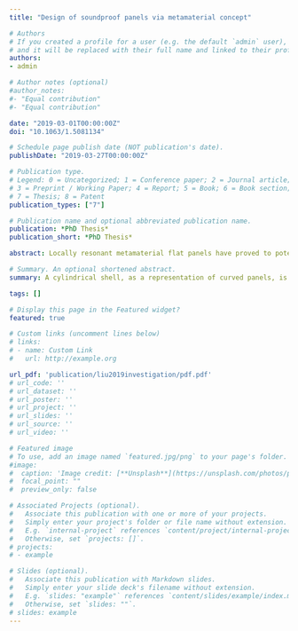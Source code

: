 ```yaml
---
title: "Design of soundproof panels via metamaterial concept"

# Authors
# If you created a profile for a user (e.g. the default `admin` user), write the username (folder name) here 
# and it will be replaced with their full name and linked to their profile.
authors:
- admin

# Author notes (optional)
#author_notes:
#- "Equal contribution"
#- "Equal contribution"

date: "2019-03-01T00:00:00Z"
doi: "10.1063/1.5081134"

# Schedule page publish date (NOT publication's date).
publishDate: "2019-03-27T00:00:00Z"

# Publication type.
# Legend: 0 = Uncategorized; 1 = Conference paper; 2 = Journal article;
# 3 = Preprint / Working Paper; 4 = Report; 5 = Book; 6 = Book section;
# 7 = Thesis; 8 = Patent
publication_types: ["7"]

# Publication name and optional abbreviated publication name.
publication: *PhD Thesis*
publication_short: *PhD Thesis*

abstract: Locally resonant metamaterial flat panels have proved to potentially exhibit extraordinary sound transmission loss properties when the resonance frequency of the resonators is tuned to the coincidence frequency region. Whether this technique is also effective to address the ring frequency effect for curved panels is investigated in this paper. For this purpose, a cylindrical shell, as a representation of curved panels, is studied from a theoretical and numerical point of view, with a specific focus on the transmission loss behaviour around the ring frequency region when the shell is mounted with local resonators. The influence from the resonators is presented and compared with that for a flat panel. An inverse effect of the resonators is observed on the sound transmission loss between the metamaterial cylindrical shell and the metamaterial flat panel when the resonance frequency of the resonators is tuned to be below or above the ring or coincidence frequency, respectively. Rather than the extraordinary improvement observed for the metamaterial flat panel, tuning such conventional resonators to the ring frequency of curved panels generates two side dips despite a sharp improvement at the ring frequency itself. This phenomenon is explained from an effective impedance point of view developed in this paper. The approach proposed and the conclusions provided may subsequently allow for the design of suitable resonators in order to resolve the ring frequency effect for curved panels.

# Summary. An optional shortened abstract.
summary: A cylindrical shell, as a representation of curved panels, is studied from a theoretical and numerical point of view, with a specific focus on the transmission loss behaviour around the ring frequency region when the shell is mounted with local resonators. The approach proposed and the conclusions provided in this paper may subsequently allow for the design of suitable resonators in order to resolve the ring frequency effect for curved panels.

tags: []

# Display this page in the Featured widget?
featured: true

# Custom links (uncomment lines below)
# links:
# - name: Custom Link
#   url: http://example.org

url_pdf: 'publication/liu2019investigation/pdf.pdf'
# url_code: ''
# url_dataset: ''
# url_poster: ''
# url_project: ''
# url_slides: ''
# url_source: ''
# url_video: ''

# Featured image
# To use, add an image named `featured.jpg/png` to your page's folder. 
#image:
#  caption: 'Image credit: [**Unsplash**](https://unsplash.com/photos/pLCdAaMFLTE)'
#  focal_point: ""
#  preview_only: false

# Associated Projects (optional).
#   Associate this publication with one or more of your projects.
#   Simply enter your project's folder or file name without extension.
#   E.g. `internal-project` references `content/project/internal-project/index.md`.
#   Otherwise, set `projects: []`.
# projects:
# - example

# Slides (optional).
#   Associate this publication with Markdown slides.
#   Simply enter your slide deck's filename without extension.
#   E.g. `slides: "example"` references `content/slides/example/index.md`.
#   Otherwise, set `slides: ""`.
# slides: example
---
```


<!-- {{% callout note %}}
Click the *Cite* button above to demo the feature to enable visitors to import publication metadata into their reference management software.
{{% /callout %}}

{{% callout note %}}
Create your slides in Markdown - click the *Slides* button to check out the example.
{{% /callout %}}

Supplementary notes can be added here, including [code, math, and images](https://wowchemy.com/docs/writing-markdown-latex/).
 -->